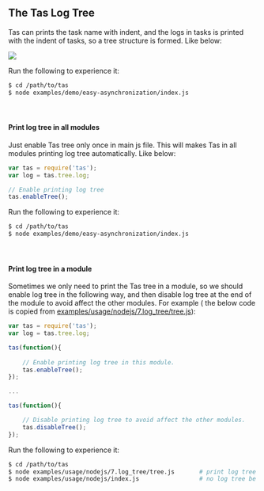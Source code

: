 
## The Tas Log Tree

Tas can prints the task name with indent, and the logs in tasks is printed with the indent of tasks, so a tree structure is formed. Like below:

![](https://raw.githubusercontent.com/tasjs/tas/master/examples/demo/__res/easy-asynchronization.gif)

Run the following to experience it:

```bash
$ cd /path/to/tas
$ node examples/demo/easy-asynchronization/index.js
```

　

#### Print log tree in all modules

Just enable Tas tree only once in main js file. This will makes Tas in all modules printing log tree automatically. Like below:
```js
var tas = require('tas');
var log = tas.tree.log;

// Enable printing log tree
tas.enableTree();
```

Run the following to experience it:

```bash
$ cd /path/to/tas
$ node examples/demo/easy-asynchronization/index.js
```

　

#### Print log tree in a module

Sometimes we only need to print the Tas tree in a module, so we should enable log tree in the following way, and then disable log tree at the end of the module to avoid affect the other modules. For example ( the below code is copied from [examples/usage/nodejs/7.log_tree/tree.js](../../examples/usage/nodejs/7.log_tree/tree.js)): 

```js
var tas = require('tas');
var log = tas.tree.log;

tas(function(){
  
    // Enable printing log tree in this module.
    tas.enableTree();
});

...

tas(function(){

    // Disable printing log tree to avoid affect the other modules.
    tas.disableTree();
});
```

Run the following to experience it:

```bash
$ cd /path/to/tas
$ node examples/usage/nodejs/7.log_tree/tree.js       # print log tree
$ node examples/usage/nodejs/index.js                 # no log tree be printed
```

